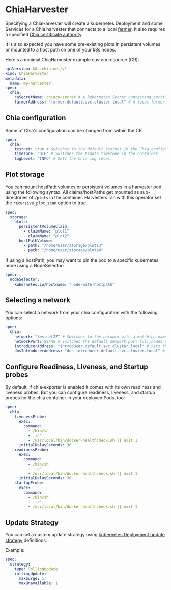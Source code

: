 # ChiaHarvester

Specifying a ChiaHarvester will create a kubernetes Deployment and some Services for a Chia harvester that connects to a local [farmer](chiafarmer.md). It also requires a specified [Chia certificate authority](chiaca.md).

It is also expected you have some pre-existing plots in persistent volumes or mounted to a host path on one of your k8s nodes.

Here's a minimal ChiaHarvester example custom resource (CR):

```yaml
apiVersion: k8s.chia.net/v1
kind: ChiaHarvester
metadata:
  name: my-harvester
spec:
  chia:
    caSecretName: chiaca-secret # A kubernetes Secret containing certificate authority files
    farmerAddress: "farmer.default.svc.cluster.local" # A local farmer using kubernetes DNS names
```

## Chia configuration

Some of Chia's configuration can be changed from within the CR.

```yaml
spec:
  chia:
    testnet: true # Switches to the default testnet in the Chia configuration file.
    timezone: "UTC" # Switches the tzdata timezone in the container.
    logLevel: "INFO" # Sets the Chia log level.
```

## Plot storage

You can mount hostPath volumes or persistent volumes in a harvester pod using the following syntax. All claims/hostPaths get mounted as sub-directories of `/plots` in the container. Harvesters ran with this operator set the `recursive_plot_scan` option to true.

```yaml
spec:
  storage:
    plots:
      persistentVolumeClaim:
        - claimName: "plot1"
        - claimName: "plot2"
      hostPathVolume:
        - path: "/home/user/storage/plots3"
        - path: "/home/user/storage/plots4"
```

If using a hostPath, you may want to pin the pod to a specific kubernetes node using a NodeSelector:

```yaml
spec:
  nodeSelector:
    kubernetes.io/hostname: "node-with-hostpath"
```

## Selecting a network

You can select a network from your chia configuration with the following options:

```yaml
spec:
  chia:
    network: "testnetZZ" # Switches to the network with a matching name in the chia config file.
    networkPort: 58445 # Switches the default network port full_nodes connect with.
    introducerAddress: "introducer.default.svc.cluster.local" # Sets the introducer address used in the chia config file.
    dnsIntroducerAddress: "dns-introducer.default.svc.cluster.local" # Sets the DNS introducer address used in the chia config file.
```

## Configure Readiness, Liveness, and Startup probes

By default, if chia-exporter is enabled it comes with its own readiness and liveness probes. But you can configure readiness, liveness, and startup probes for the chia container in your deployed Pods, too:

```yaml
spec:
  chia:
    livenessProbe:
      exec:
        command:
          - /bin/sh
          - '-c'
          - /usr/local/bin/docker-healthcheck.sh || exit 1
      initialDelaySeconds: 30
    readinessProbe:
      exec:
        command:
          - /bin/sh
          - '-c'
          - /usr/local/bin/docker-healthcheck.sh || exit 1
      initialDelaySeconds: 30
    startupProbe:
      exec:
        command:
          - /bin/sh
          - '-c'
          - /usr/local/bin/docker-healthcheck.sh || exit 1
```

## Update Strategy

You can set a custom update strategy using [kubernetes Deployment update strategy](https://kubernetes.io/docs/concepts/workloads/controllers/deployment/#strategy) definitions.

Example:

```yaml
spec:
  strategy:
    type: RollingUpdate
    rollingUpdate:
      maxSurge: 1
      maxUnavailable: 1
```
